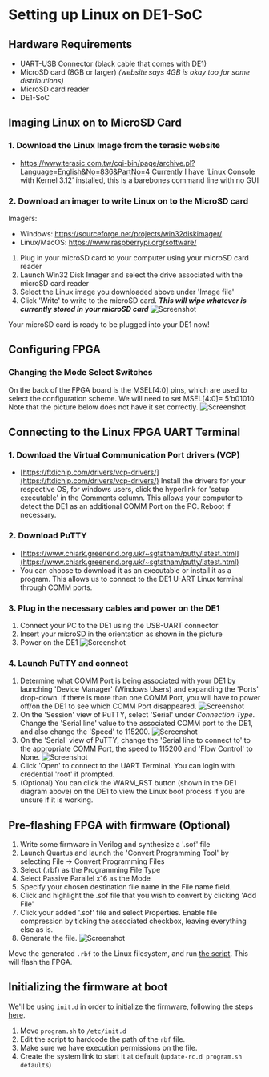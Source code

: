 # Setting up Linux on DE1-SoC

## Hardware Requirements

- UART-USB Connector (black cable that comes with DE1)
- MicroSD card (8GB or larger) *(website says 4GB is okay too for some distributions)*
- MicroSD card reader
- DE1-SoC

## Imaging Linux on to MicroSD Card

### 1. Download the Linux Image from the terasic website
-   https://www.terasic.com.tw/cgi-bin/page/archive.pl?Language=English&No=836&PartNo=4
Currently I have ‘Linux Console with Kernel 3.12’ installed, this is a barebones command line with no GUI


### 2. Download an imager to write Linux on to the MicroSD card
Imagers:
- Windows:        https://sourceforge.net/projects/win32diskimager/
- Linux/MacOS: https://www.raspberrypi.org/software/
1. Plug in your microSD card to your computer using your microSD card reader
2. Launch Win32 Disk Imager and select the drive associated with the microSD card reader
3. Select the Linux image you downloaded above under 'Image file'
4. Click 'Write' to write to the microSD card. ***This will wipe whatever is currently stored in your microSD card***
![Screenshot](./images/imaging_linux.PNG)

Your microSD card is ready to be plugged into your DE1 now!
## Configuring FPGA
### Changing the Mode Select Switches
On the back of the FPGA board is the MSEL[4:0] pins, which are used to select the configuration scheme.
We will need to set MSEL[4:0]= 5’b01010. Note that the picture below does not have it set correctly.
![Screenshot](./images/mode_select.PNG)
## Connecting to the Linux FPGA UART Terminal
### 1. Download the Virtual Communication Port drivers (VCP)
-   [https://ftdichip.com/drivers/vcp-drivers/](https://ftdichip.com/drivers/vcp-drivers/)
   Install the drivers for your respective OS, for windows users, click the hyperlink for 'setup executable' in the Comments column. This allows your computer to detect the DE1 as an additional COMM Port on the PC. Reboot if necessary.
### 2. Download PuTTY
-   [https://www.chiark.greenend.org.uk/~sgtatham/putty/latest.html](https://www.chiark.greenend.org.uk/~sgtatham/putty/latest.html)
-   You can choose to download it as an executable or install it as a program. This allows us to connect to the DE1 U-ART Linux terminal through COMM ports.
### 3. Plug in the necessary cables and power on the DE1
1. Connect your PC to the DE1 using the USB-UART connector  
2. Insert your microSD in the orientation as shown in the picture
3. Power on the DE1
![Screenshot](./images/SOC_diagram.PNG)
### 4. Launch PuTTY and connect
1. Determine what COMM Port is being associated with your DE1 by launching 'Device Manager' (Windows Users) and expanding the 'Ports' drop-down. If there is more than one COMM Port, you will have to power off/on the DE1 to see which COMM Port disappeared.
![Screenshot](./images/Device_manager.PNG)
2. On the 'Session' view of PuTTY, select 'Serial' under *Connection Type*. Change the 'Serial line' value to the associated COMM port to the DE1, and also change the 'Speed' to 115200.
![Screenshot](./images/putty_main.PNG)
3. On the 'Serial' view of PuTTY, change the 'Serial line to connect to' to the appropriate COMM Port, the speed to 115200 and 'Flow Control' to None.
![Screenshot](./images/putty_serial.PNG)
4. Click 'Open' to connect to the UART Terminal. You can login with credential 'root' if prompted.
5. (Optional) You can click the WARM_RST button (shown in the DE1 diagram above) on the DE1 to view the Linux boot process if you are unsure if it is working.

## Pre-flashing FPGA with firmware (Optional)

1. Write some firmware in Verilog and synthesize a '.sof' file
2. Launch Quartus and launch the 'Convert Programming Tool' by selecting File -> Convert Programming Files
3. Select (.rbf) as the Programming File Type
4. Select Passive Parallel x16 as the Mode
5. Specify your chosen destination file name in the File name field.
6. Click and highlight the .sof file that you wish to convert by clicking 'Add File'
7. Click your added '.sof' file and select Properties. Enable file compression by ticking the associated checkbox, leaving everything else as is.
8. Generate the file.
![Screenshot](./images/quartus.PNG)

Move the generated `.rbf` to the Linux filesystem, and run [the script](./program.sh). This will flash the FPGA.


## Initializing the firmware at boot

We'll be using `init.d` in order to initialize the firmware, following the steps [here](https://unix.stackexchange.com/questions/56957/how-to-start-an-application-automatically-on-boot).

1. Move `program.sh` to `/etc/init.d`
2. Edit the script to hardcode the path of the `rbf` file.
3. Make sure we have execution permissions on the file.
4. Create the system link to start it at default (`update-rc.d program.sh defaults`)
